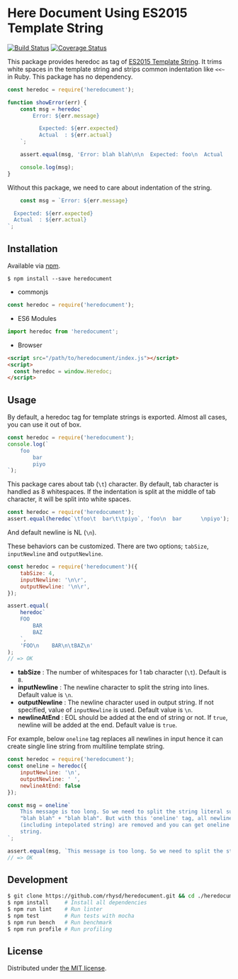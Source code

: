 Here Document Using ES2015 Template String
==========================================
[![Build Status](https://travis-ci.org/rhysd/heredocument.svg?branch=master)](https://travis-ci.org/rhysd/heredocument)
[![Coverage Status](https://coveralls.io/repos/github/rhysd/heredocument/badge.svg?branch=master)](https://coveralls.io/github/rhysd/heredocument?branch=master)

This package provides heredoc as tag of [ES2015 Template String](https://developer.mozilla.org/en-US/docs/Web/JavaScript/Reference/Template_literals).
It trims white spaces in the template string and strips common indentation like `<<~` in Ruby.
This package has no dependency.

```javascript
const heredoc = require('heredocument');

function showError(err) {
    const msg = heredoc`
        Error: ${err.message}

          Expected: ${err.expected}
          Actual  : ${err.actual}
    `;

    assert.equal(msg, 'Error: blah blah\n\n  Expected: foo\n  Actual  : bar\n');

    console.log(msg);
}
```

Without this package, we need to care about indentation of the string.

```javascript
    const msg = `Error: ${err.message}

  Expected: ${err.expected}
  Actual  : ${err.actual}
`;
```

## Installation

Available via [npm](https://www.npmjs.com).

```
$ npm install --save heredocument
```

- commonjs

```javascript
const heredoc = require('heredocument');
```

- ES6 Modules

```javascript
import heredoc from 'heredocument';
```

- Browser

```html
<script src="/path/to/heredocument/index.js"></script>
<script>
  const heredoc = window.Heredoc;
</script>
```

## Usage

By default, a heredoc tag for template strings is exported. Almost all cases, you can use it out of box.

```javascript
const heredoc = require('heredocument');
console.log(`
    foo
        bar
        piyo
`);
```

This package cares about tab (`\t`) character. By default, tab character is handled as 8 whitespaces.
If the indentation is split at the middle of tab character, it will be split into white spaces.

```javascript
const heredoc = require('heredocument');
assert.equal(heredoc`\tfoo\t  bar\t\tpiyo`, 'foo\n  bar      \npiyo');
```

And default newline is NL (`\n`).

These behaviors can be customized. There are two options; `tabSize`, `inputNewline` and `outputNewline`.

```javascript
const heredoc = require('heredocument')({
    tabSize: 4,
    inputNewline: '\n\r',
    outputNewline: '\n\r',
});

assert.equal(
    heredoc`
    FOO
        BAR
		BAZ
    `,
    'FOO\n    BAR\n\tBAZ\n'
);
// => OK
```

- **tabSize** : The number of whitespaces for 1 tab character (`\t`). Default is `8`.
- **inputNewline** : The newline character to split the string into lines. Default value is `\n`.
- **outputNewline** : The newline character used in output string. If not specified, value of `inputNewline` is used. Default value is `\n`.
- **newlineAtEnd** : EOL should be added at the end of string or not. If `true`, newline will be added at the end. Default value is `true`.

For example, below `oneline` tag replaces all newlines in input hence it can create single line string from multiline template string.

```javascript
const heredoc = require('heredocument');
const oneline = heredoc({
    inputNewline: '\n',
    outputNewline: ' ',
    newlineAtEnd: false
});

const msg = oneline`
    This message is too long. So we need to split the string literal such as
    "blah blah" + "blah blah". But with this 'oneline' tag, all newlines
    (including intepolated string) are removed and you can get oneline
    string.
`;

assert.equal(msg, `This message is too long. So we need to split the string literal such as "blah blah" + "blah blah". But with this 'oneline' tag, all newlines (including intepolated string) are removed and you can get oneline string.`);
// => OK
```

## Development

```sh
$ git clone https://github.com/rhysd/heredocument.git && cd ./heredocument
$ npm install     # Install all dependencies
$ npm run lint    # Run linter
$ npm test        # Run tests with mocha
$ npm run bench   # Run benchmark
$ npm run profile # Run profiling
```

## License

Distributed under [the MIT license](LICENSE).

